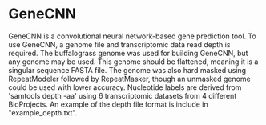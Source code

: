 # GeneCNN
GeneCNN is a convolutional neural network-based gene prediction tool. To use GeneCNN, a genome file and transcriptomic data read depth is required. 
The buffalograss genome was used for building GeneCNN, but any genome may be used. This genome should be flattened, meaning it is a singular sequence FASTA file. 
The genome was also hard masked using RepeatModeler followed by RepeatMasker, though an unmasked genome could be used with lower accuracy. Nucleotide labels are derived from 'samtools depth -aa' using 6 transcriptomic datasets from 4 different BioProjects. An example of the depth file format is include in "example_depth.txt". 
